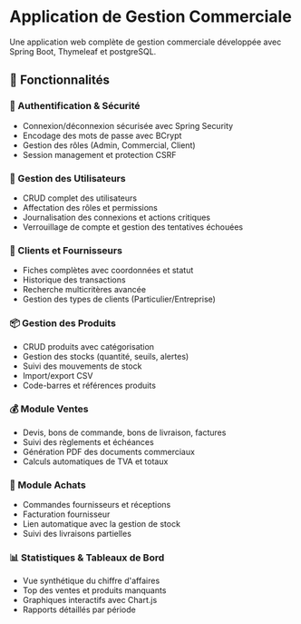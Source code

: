 # Application de Gestion Commerciale

Une application web complète de gestion commerciale développée avec Spring Boot, Thymeleaf et postgreSQL.

## 🚀 Fonctionnalités

### 🔐 Authentification & Sécurité
- Connexion/déconnexion sécurisée avec Spring Security
- Encodage des mots de passe avec BCrypt
- Gestion des rôles (Admin, Commercial, Client)
- Session management et protection CSRF

### 👤 Gestion des Utilisateurs
- CRUD complet des utilisateurs
- Affectation des rôles et permissions
- Journalisation des connexions et actions critiques
- Verrouillage de compte et gestion des tentatives échouées

### 🧾 Clients et Fournisseurs
- Fiches complètes avec coordonnées et statut
- Historique des transactions
- Recherche multicritères avancée
- Gestion des types de clients (Particulier/Entreprise)

### 📦 Gestion des Produits
- CRUD produits avec catégorisation
- Gestion des stocks (quantité, seuils, alertes)
- Suivi des mouvements de stock
- Import/export CSV
- Code-barres et références produits

### 💰 Module Ventes
- Devis, bons de commande, bons de livraison, factures
- Suivi des règlements et échéances
- Génération PDF des documents commerciaux
- Calculs automatiques de TVA et totaux

### 🛒 Module Achats
- Commandes fournisseurs et réceptions
- Facturation fournisseur
- Lien automatique avec la gestion de stock
- Suivi des livraisons partielles

### 📊 Statistiques & Tableaux de Bord
- Vue synthétique du chiffre d'affaires
- Top des ventes et produits manquants
- Graphiques interactifs avec Chart.js
- Rapports détaillés par période

